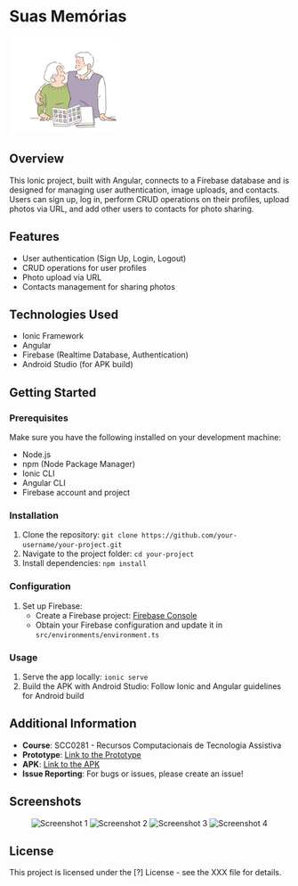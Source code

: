 # Suas Memórias

<img src="/src/assets/logo.png" alt="Logo" width="200"/>

## Overview

This Ionic project, built with Angular, connects to a Firebase database and is designed for managing user authentication, image uploads, and contacts. Users can sign up, log in, perform CRUD operations on their profiles, upload photos via URL, and add other users to contacts for photo sharing.

## Features

- User authentication (Sign Up, Login, Logout)
- CRUD operations for user profiles
- Photo upload via URL
- Contacts management for sharing photos

## Technologies Used

- Ionic Framework
- Angular
- Firebase (Realtime Database, Authentication)
- Android Studio (for APK build)

## Getting Started

### Prerequisites

Make sure you have the following installed on your development machine:

- Node.js
- npm (Node Package Manager)
- Ionic CLI
- Angular CLI
- Firebase account and project

### Installation

1. Clone the repository: `git clone https://github.com/your-username/your-project.git`
2. Navigate to the project folder: `cd your-project`
3. Install dependencies: `npm install`

### Configuration

1. Set up Firebase:
   - Create a Firebase project: [Firebase Console](https://console.firebase.google.com/)
   - Obtain your Firebase configuration and update it in `src/environments/environment.ts`

### Usage

1. Serve the app locally: `ionic serve`
2. Build the APK with Android Studio: Follow Ionic and Angular guidelines for Android build

## Additional Information

- **Course**: SCC0281 - Recursos Computacionais de Tecnologia Assistiva
- **Prototype**: [Link to the Prototype](https://www.figma.com/file/dG8wvGXrj11xC5kBah8Hpn/App-mockup?type=design&node-id=0%3A1&mode=design&t=aqcgJ1qGeD1tWDUf-1)
- **APK**: [Link to the APK](https://drive.google.com/file/d/1nP36XlRMl-rRs8co5w9vq_aHWkfxBLR_/view?usp=sharing)
- **Issue Reporting**: For bugs or issues, please create an issue!

## Screenshots

<p align="center">
  <img src="src/assets/screenshot-1.png" alt="Screenshot 1" width="200"/>
  <img src="src/assets/screenshot-2.png" alt="Screenshot 2" width="200"/>
  <img src="src/assets/screenshot-3.png" alt="Screenshot 3" width="200"/>
  <img src="src/assets/screenshot-4.png" alt="Screenshot 4" width="200"/>
</p>

## License

This project is licensed under the [?] License - see the XXX file for details.
